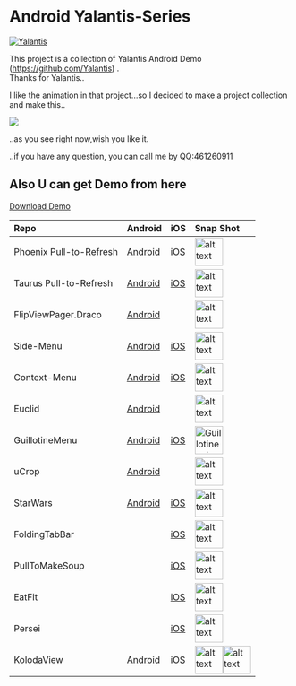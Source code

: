 # Android Yalantis-Series
[![Yalantis](https://raw.githubusercontent.com/Yalantis/GuillotineMenu-Android/master/made-in-yalantis.png)](https://yalantis.com/?utm_source=github)

This project is a collection of Yalantis Android Demo (https://github.com/Yalantis) .<br>
Thanks for Yalantis..<br>

I like the animation in that project...so I decided to make a project collection and make this..<br>

![](https://github.com/5peak2me/Yalantis-Series/blob/master/demo.gif)

..as you see right now,wish you like it.

..if you have any question, you can call me by QQ:461260911

## Also U can get Demo from here

[Download Demo](https://raw.githubusercontent.com/5peak2me/Yalantis-Series/master/demo/demo.apk)

Repo | Android | iOS | Snap Shot
:------------- | :------------- | :------------- | :-------------
Phoenix Pull-to-Refresh| [Android](https://github.com/Yalantis/Phoenix) |[iOS](https://github.com/Yalantis/Pull-to-Refresh.Rentals-iOS) | <img src="https://d13yacurqjgara.cloudfront.net/users/125056/screenshots/1650317/realestate-pull_1-2-3.gif" alt="alt text" style="width:50;height:50">
Taurus Pull-to-Refresh | [Android](https://github.com/Yalantis/Taurus) | [iOS](https://github.com/Yalantis/PullToMakeFlight) | <img src="https://d13yacurqjgara.cloudfront.net/users/125056/screenshots/1623131/tours-pull-airplane_2-2-3.gif" alt="alt text" style="width:50;height:50">
FlipViewPager.Draco | [Android](https://github.com/Yalantis/FlipViewPager.Draco) | | <img src="https://d13yacurqjgara.cloudfront.net/users/125056/screenshots/1758298/99miles-find-friends-interface-animation.gif" alt="alt text" style="width:50;height:50"> 
Side-Menu | [Android](https://github.com/Yalantis/Side-Menu.Android) | [iOS](https://github.com/Yalantis/Side-Menu.iOS) | <img src="https://d13yacurqjgara.cloudfront.net/users/125056/screenshots/1689922/events-menu_1-1-6.gif" alt="alt text" style="width:50;height:50"> 
Context-Menu | [Android](https://github.com/Yalantis/Context-Menu.Android) | [iOS](https://github.com/Yalantis/Context-Menu.iOS) | <img src="https://d13yacurqjgara.cloudfront.net/users/125056/screenshots/1785274/99miles-profile-light_1-1-4.gif" alt="alt text" style="width:50;height:50">
Euclid | [Android](https://github.com/Yalantis/Euclid) |  | <img src="https://d13yacurqjgara.cloudfront.net/users/125056/screenshots/1744157/99miles-userprofile-animation_1-1-3.gif" alt="alt text" style="width:50;height:50"> 
GuillotineMenu | [Android](https://github.com/Yalantis/GuillotineMenu-Android) | [iOS](https://github.com/Yalantis/GuillotineMenu) | <img src="https://d13yacurqjgara.cloudfront.net/users/495792/screenshots/2018249/draft_06.gif" alt="Guillotine animation gif" style="width:50;height:50"> 
uCrop  | [Android](https://github.com/Yalantis/uCrop) |  | <img src="https://d13yacurqjgara.cloudfront.net/users/221935/screenshots/2474295/animation.gif" alt="alt text" style="width:50;height:50"> 
StarWars  | [Android](https://github.com/Yalantis/StarWars.Android) | [iOS](https://github.com/Yalantis/StarWars.iOS) | <img src="https://github.com/Yalantis/StarWars.Android/blob/master/star_wars-concept.gif" alt="alt text" style="width:50;height:50">
FoldingTabBar  |  |  [iOS](https://github.com/Yalantis/FoldingTabBar.iOS) | <img src="https://d13yacurqjgara.cloudfront.net/users/495792/screenshots/2003376/tab_bar_animation_fin-02.gif" alt="alt text" style="width:50;height:50"> 
PullToMakeSoup  |  |  [iOS](https://github.com/Yalantis/PullToMakeSoup) | <img src="https://raw.githubusercontent.com/Yalantis/PullToMakeSoup/master/PullToMakeSoupDemo/Resouces/recipe-finder.gif" alt="alt text" style="width:50;height:50"> 
EatFit  |  |  [iOS](https://github.com/Yalantis/EatFit) | <img src="https://yalantis.com/media/content/ckeditor/2015/09/30/charts-animation.gif" alt="alt text" style="width:50;height:50"> 
Persei  |  |  [iOS](https://github.com/Yalantis/Persei) | <img src="https://github.com/Yalantis/Persei/blob/master/Assets/animation.gif" alt="alt text" style="width:50;height:50"> 
KolodaView  | [Android](https://github.com/xmuSistone/android-card-slide-panel) |  [iOS](https://github.com/Yalantis/Koloda) | <img src="https://github.com/Yalantis/Koloda/raw/master/Koloda_v2_example_animation.gif" alt="alt text" style="width:50;height:50"><img src="https://github.com/Yalantis/Koloda/raw/master/Koloda_v1_example_animation.gif" alt="alt text" style="width:50;height:50">
